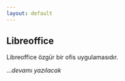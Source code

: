 ```yaml
---
layout: default
---
```


## Libreoffice

Libreoffice <!--more--> özgür bir ofis uygulamasıdır.

..._devamı yazılacak_
